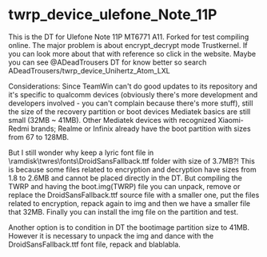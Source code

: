 # twrp_device_ulefone_Note_11P
This is the DT for Ulefone Note 11P MT6771 A11. Forked for test compiling online.
The major problem is about encrypt_decrypt mode Trustkernel. If you can look more about that with reference so click in the website.
Maybe you can see @ADeadTrousers DT for know better so search ADeadTrousers/twrp_device_Unihertz_Atom_LXL

Considerations: Since TeamWin can't do good updates to its repository and it's specific to qualcomm devices (obviously there's more development and developers involved - you can't complain because there's more stuff), still the size of the recovery partition or boot devices Mediatek basics are still small (32MB ~ 41MB). Other Mediatek devices with recognized Xiaomi-Redmi brands; Realme or Infinix already have the boot partition with sizes from 67 to 128MB.

But I still wonder why keep a lyric font file in \ramdisk\twres\fonts\DroidSansFallback.ttf folder with size of 3.7MB?!
This is because some files related to encryption and decryption have sizes from 1.8 to 2.6MB and cannot be placed directly in the DT. But compiling the TWRP and having the boot.img(TWRP) file you can unpack, remove or replace the DroidSansFallback.ttf source file with a smaller one, put the files related to encryption, repack again to img and then we have a smaller file that 32MB.
Finally you can install the img file on the partition and test.

Another option is to condition in DT the bootimage partition size to 41MB. However it is necessary to unpack the img and dance with the DroidSansFallback.ttf font file, repack and blablabla.
